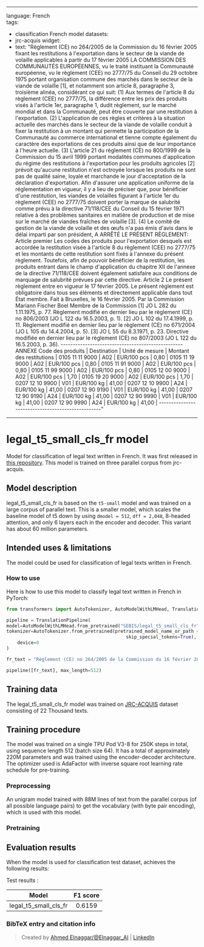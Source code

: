 
---
language: French   
tags:
- classification French model
datasets:
- jrc-acquis
widget:
- text: "Règlement (CE) no 264/2005 de la Commission du 16 février 2005 fixant les restitutions à l'exportation dans le secteur de la viande de volaille applicables à partir du 17 février 2005 LA COMMISSION DES COMMUNAUTÉS EUROPÉENNES, vu le traité instituant la Communauté européenne, vu le règlement (CEE) no 2777/75 du Conseil du 29 octobre 1975 portant organisation commune des marchés dans le secteur de la viande de volaille [1], et notamment son article 8, paragraphe 3, troisième alinéa, considérant ce qui suit: (1) Aux termes de l'article 8 du règlement (CEE) no 2777/75, la différence entre les prix des produits visés à l'article 1er, paragraphe 1, dudit règlement, sur le marché mondial et dans la Communauté, peut être couverte par une restitution à l'exportation. (2) L'application de ces règles et critères à la situation actuelle des marchés dans le secteur de la viande de volaille conduit à fixer la restitution à un montant qui permette la participation de la Communauté au commerce international et tienne compte également du caractère des exportations de ces produits ainsi que de leur importance à l'heure actuelle. (3) L'article 21 du règlement (CE) no 800/1999 de la Commission du 15 avril 1999 portant modalités communes d'application du régime des restitutions à l'exportation pour les produits agricoles [2] prévoit qu'aucune restitution n'est octroyée lorsque les produits ne sont pas de qualité saine, loyale et marchande le jour d'acceptation de la déclaration d'exportation. Afin d'assurer une application uniforme de la réglementation en vigueur, il y a lieu de préciser que, pour bénéficier d'une restitution, les viandes de volailles figurant à l'article 1er du règlement (CEE) no 2777/75 doivent porter la marque de salubrité comme prévu à la directive 71/118/CEE du Conseil du 15 février 1971 relative à des problèmes sanitaires en matière de production et de mise sur le marché de viandes fraîches de volaille [3]. (4) Le comité de gestion de la viande de volaille et des œufs n'a pas émis d'avis dans le délai imparti par son président, A ARRÊTÉ LE PRÉSENT RÈGLEMENT: Article premier Les codes des produits pour l'exportation desquels est accordée la restitution visée à l'article 8 du règlement (CEE) no 2777/75 et les montants de cette restitution sont fixés à l'annexe du présent règlement. Toutefois, afin de pouvoir bénéficier de la restitution, les produits entrant dans le champ d'application du chapitre XII de l'annexe de la directive 71/118/CEE doivent également satisfaire aux conditions de marquage de salubrité prévues par cette directive. Article 2 Le présent règlement entre en vigueur le 17 février 2005. Le présent règlement est obligatoire dans tous ses éléments et directement applicable dans tout État membre. Fait à Bruxelles, le 16 février 2005. Par la Commission Mariann Fischer Boel Membre de la Commission [1] JO L 282 du 1.11.1975, p. 77. Règlement modifié en dernier lieu par le règlement (CE) no 806/2003 (JO L 122 du 16.5.2003, p. 1). [2] JO L 102 du 17.4.1999, p. 11. Règlement modifié en dernier lieu par le règlement (CE) no 671/2004 (JO L 105 du 14.4.2004, p. 5). [3] JO L 55 du 8.3.1971, p. 23. Directive modifiée en dernier lieu par le règlement (CE) no 807/2003 (JO L 122 du 16.5.2003, p. 36). -------------------------------------------------- ANNEXE Code des produits | Destination | Unité de mesure | Montant des restitutions | 0105 11 11 9000 | A02 | EUR/100 pcs | 0,80 | 0105 11 19 9000 | A02 | EUR/100 pcs | 0,80 | 0105 11 91 9000 | A02 | EUR/100 pcs | 0,80 | 0105 11 99 9000 | A02 | EUR/100 pcs | 0,80 | 0105 12 00 9000 | A02 | EUR/100 pcs | 1,70 | 0105 19 20 9000 | A02 | EUR/100 pcs | 1,70 | 0207 12 10 9900 | V01 | EUR/100 kg | 41,00 | 0207 12 10 9900 | A24 | EUR/100 kg | 41,00 | 0207 12 90 9190 | V01 | EUR/100 kg | 41,00 | 0207 12 90 9190 | A24 | EUR/100 kg | 41,00 | 0207 12 90 9990 | V01 | EUR/100 kg | 41,00 | 0207 12 90 9990 | A24 | EUR/100 kg | 41,00 | --------------------------------------------------"

---

# legal_t5_small_cls_fr model

Model for classification of legal text written in French. It was first released in
[this repository](https://github.com/agemagician/LegalTrans). This model is trained on three parallel corpus from jrc-acquis.


## Model description

legal_t5_small_cls_fr is based on the `t5-small` model and was trained on a large corpus of parallel text. This is a smaller model, which scales the baseline model of t5 down by using `dmodel = 512`, `dff = 2,048`, 8-headed attention, and only 6 layers each in the encoder and decoder. This variant has about 60 million parameters.

## Intended uses & limitations

The model could be used for classification of legal texts written in French.

### How to use

Here is how to use this model to classify legal text written in French in PyTorch:

```python
from transformers import AutoTokenizer, AutoModelWithLMHead, TranslationPipeline

pipeline = TranslationPipeline(
model=AutoModelWithLMHead.from_pretrained("SEBIS/legal_t5_small_cls_fr"),
tokenizer=AutoTokenizer.from_pretrained(pretrained_model_name_or_path = "SEBIS/legal_t5_small_cls_fr", do_lower_case=False, 
                                            skip_special_tokens=True),
    device=0
)

fr_text = "Règlement (CE) no 264/2005 de la Commission du 16 février 2005 fixant les restitutions à l'exportation dans le secteur de la viande de volaille applicables à partir du 17 février 2005 LA COMMISSION DES COMMUNAUTÉS EUROPÉENNES, vu le traité instituant la Communauté européenne, vu le règlement (CEE) no 2777/75 du Conseil du 29 octobre 1975 portant organisation commune des marchés dans le secteur de la viande de volaille [1], et notamment son article 8, paragraphe 3, troisième alinéa, considérant ce qui suit: (1) Aux termes de l'article 8 du règlement (CEE) no 2777/75, la différence entre les prix des produits visés à l'article 1er, paragraphe 1, dudit règlement, sur le marché mondial et dans la Communauté, peut être couverte par une restitution à l'exportation. (2) L'application de ces règles et critères à la situation actuelle des marchés dans le secteur de la viande de volaille conduit à fixer la restitution à un montant qui permette la participation de la Communauté au commerce international et tienne compte également du caractère des exportations de ces produits ainsi que de leur importance à l'heure actuelle. (3) L'article 21 du règlement (CE) no 800/1999 de la Commission du 15 avril 1999 portant modalités communes d'application du régime des restitutions à l'exportation pour les produits agricoles [2] prévoit qu'aucune restitution n'est octroyée lorsque les produits ne sont pas de qualité saine, loyale et marchande le jour d'acceptation de la déclaration d'exportation. Afin d'assurer une application uniforme de la réglementation en vigueur, il y a lieu de préciser que, pour bénéficier d'une restitution, les viandes de volailles figurant à l'article 1er du règlement (CEE) no 2777/75 doivent porter la marque de salubrité comme prévu à la directive 71/118/CEE du Conseil du 15 février 1971 relative à des problèmes sanitaires en matière de production et de mise sur le marché de viandes fraîches de volaille [3]. (4) Le comité de gestion de la viande de volaille et des œufs n'a pas émis d'avis dans le délai imparti par son président, A ARRÊTÉ LE PRÉSENT RÈGLEMENT: Article premier Les codes des produits pour l'exportation desquels est accordée la restitution visée à l'article 8 du règlement (CEE) no 2777/75 et les montants de cette restitution sont fixés à l'annexe du présent règlement. Toutefois, afin de pouvoir bénéficier de la restitution, les produits entrant dans le champ d'application du chapitre XII de l'annexe de la directive 71/118/CEE doivent également satisfaire aux conditions de marquage de salubrité prévues par cette directive. Article 2 Le présent règlement entre en vigueur le 17 février 2005. Le présent règlement est obligatoire dans tous ses éléments et directement applicable dans tout État membre. Fait à Bruxelles, le 16 février 2005. Par la Commission Mariann Fischer Boel Membre de la Commission [1] JO L 282 du 1.11.1975, p. 77. Règlement modifié en dernier lieu par le règlement (CE) no 806/2003 (JO L 122 du 16.5.2003, p. 1). [2] JO L 102 du 17.4.1999, p. 11. Règlement modifié en dernier lieu par le règlement (CE) no 671/2004 (JO L 105 du 14.4.2004, p. 5). [3] JO L 55 du 8.3.1971, p. 23. Directive modifiée en dernier lieu par le règlement (CE) no 807/2003 (JO L 122 du 16.5.2003, p. 36). -------------------------------------------------- ANNEXE Code des produits | Destination | Unité de mesure | Montant des restitutions | 0105 11 11 9000 | A02 | EUR/100 pcs | 0,80 | 0105 11 19 9000 | A02 | EUR/100 pcs | 0,80 | 0105 11 91 9000 | A02 | EUR/100 pcs | 0,80 | 0105 11 99 9000 | A02 | EUR/100 pcs | 0,80 | 0105 12 00 9000 | A02 | EUR/100 pcs | 1,70 | 0105 19 20 9000 | A02 | EUR/100 pcs | 1,70 | 0207 12 10 9900 | V01 | EUR/100 kg | 41,00 | 0207 12 10 9900 | A24 | EUR/100 kg | 41,00 | 0207 12 90 9190 | V01 | EUR/100 kg | 41,00 | 0207 12 90 9190 | A24 | EUR/100 kg | 41,00 | 0207 12 90 9990 | V01 | EUR/100 kg | 41,00 | 0207 12 90 9990 | A24 | EUR/100 kg | 41,00 | --------------------------------------------------"

pipeline([fr_text], max_length=512)
```

## Training data

The legal_t5_small_cls_fr model was trained on [JRC-ACQUIS](https://wt-public.emm4u.eu/Acquis/index_2.2.html) dataset consisting of 22 Thousand texts.

## Training procedure


The model was trained on a single TPU Pod V3-8 for 250K steps in total, using sequence length 512 (batch size 64). It has a total of approximately 220M parameters and was trained using the encoder-decoder architecture. The optimizer used is AdaFactor with inverse square root learning rate schedule for pre-training.

### Preprocessing

An unigram model trained with 88M lines of text from the parallel corpus (of all possible language pairs) to get the vocabulary (with byte pair encoding), which is used with this model.

### Pretraining



## Evaluation results

When the model is used for classification test dataset, achieves the following results:

Test results :

| Model | F1 score |
|:-----:|:-----:|
|   legal_t5_small_cls_fr | 0.6159|


### BibTeX entry and citation info

> Created by [Ahmed Elnaggar/@Elnaggar_AI](https://twitter.com/Elnaggar_AI) | [LinkedIn](https://www.linkedin.com/in/prof-ahmed-elnaggar/)
